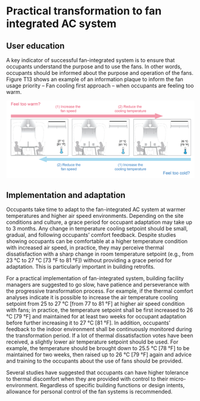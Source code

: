 # Practical transformation to fan integrated AC system

## User education <a href="#_toc137824718" id="_toc137824718"></a>

A key indicator of successful fan-integrated system is to ensure that occupants understand the purpose and to use the fans. In other words, occupants should be informed about the purpose and operation of the fans. Figure T13 shows an example of an information plaque to inform the fan usage priority – Fan cooling first approach – when occupants are feeling too warm.

![Figure T13. Fan cooling first approach – example plaque for occupant interface and control recommendations.](<../.gitbook/assets/0 (22).png>)

## Implementation and adaptation <a href="#_toc137824719" id="_toc137824719"></a>

Occupants take time to adapt to the fan-integrated AC system at warmer temperatures and higher air speed environments. Depending on the site conditions and culture, a grace period for occupant adaptation may take up to 3 months. Any change in temperature cooling setpoint should be small, gradual, and following occupants’ comfort feedback. Despite studies showing occupants can be comfortable at a higher temperature condition with increased air speed, in practice, they may perceive thermal dissatisfaction with a sharp change in room temperature setpoint (e.g., from 23 °C to 27 °C \[73 °F to 81 °F]) without providing a grace period for adaptation. This is particularly important in building retrofits.

For a practical implementation of fan-integrated system, building facility managers are suggested to go slow, have patience and perseverance with the progressive transformation process. For example, if the thermal comfort analyses indicate it is possible to increase the air temperature cooling setpoint from 25 to 27 °C \[from 77 to 81 °F] at higher air speed condition with fans; in practice, the temperature setpoint shall be first increased to 26 °C \[79 °F] and maintained for at least two weeks for occupant adaptation before further increasing it to 27 °C \[81 °F]. In addition, occupants’ feedback to the indoor environment shall be continuously monitored during the transformation period. If a lot of thermal dissatisfaction votes have been received, a slightly lower air temperature setpoint should be used. For example, the temperature should be brought down to 25.5 °C \[78 °F] to be maintained for two weeks, then raised up to 26 °C \[79 °F] again and advice and training to the occupants about the use of fans should be provided.

Several studies have suggested that occupants can have higher tolerance to thermal discomfort when they are provided with control to their micro-environment. Regardless of specific building functions or design intents, allowance for personal control of the fan systems is recommended.
